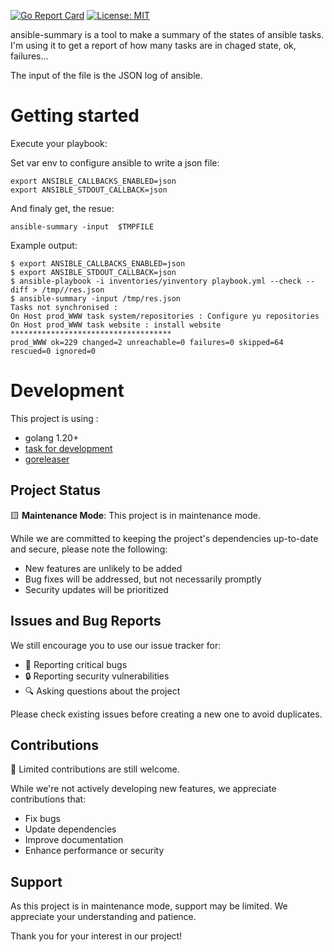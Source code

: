 
[![Go Report Card](https://goreportcard.com/badge/github.com/sgaunet/ansible-summary)](https://goreportcard.com/report/github.com/sgaunet/ansible-summary)
[![License: MIT](https://img.shields.io/badge/License-MIT-yellow.svg)](https://opensource.org/licenses/MIT)

ansible-summary is a tool to make a summary of the states of ansible tasks. I'm using it to get a report of how many tasks are in chaged state, ok, failures...

The input of the file is the JSON log of ansible.

# Getting started

Execute your playbook:

Set var env to configure ansible to write a json file:

```
export ANSIBLE_CALLBACKS_ENABLED=json
export ANSIBLE_STDOUT_CALLBACK=json 
```

And finaly get, the resue: 

```
ansible-summary -input  $TMPFILE 
```

Example output:

```
$ export ANSIBLE_CALLBACKS_ENABLED=json
$ export ANSIBLE_STDOUT_CALLBACK=json 
$ ansible-playbook -i inventories/yinventory playbook.yml --check --diff > /tmp//res.json
$ ansible-summary -input /tmp/res.json
Tasks not synchronised :
On Host prod_WWW task system/repositories : Configure yu repositories
On Host prod_WWW task website : install website
************************************
prod_WWW ok=229 changed=2 unreachable=0 failures=0 skipped=64 rescued=0 ignored=0
```

# Development

This project is using :

* golang 1.20+
* [task for development](https://taskfile.dev/#/)
* [goreleaser](https://goreleaser.com/)

## Project Status

🟨 **Maintenance Mode**: This project is in maintenance mode.

While we are committed to keeping the project's dependencies up-to-date and secure, please note the following:

- New features are unlikely to be added
- Bug fixes will be addressed, but not necessarily promptly
- Security updates will be prioritized

## Issues and Bug Reports

We still encourage you to use our issue tracker for:

- 🐛 Reporting critical bugs
- 🔒 Reporting security vulnerabilities
- 🔍 Asking questions about the project

Please check existing issues before creating a new one to avoid duplicates.

## Contributions

🤝 Limited contributions are still welcome.

While we're not actively developing new features, we appreciate contributions that:

- Fix bugs
- Update dependencies
- Improve documentation
- Enhance performance or security

## Support

As this project is in maintenance mode, support may be limited. We appreciate your understanding and patience.

Thank you for your interest in our project!
